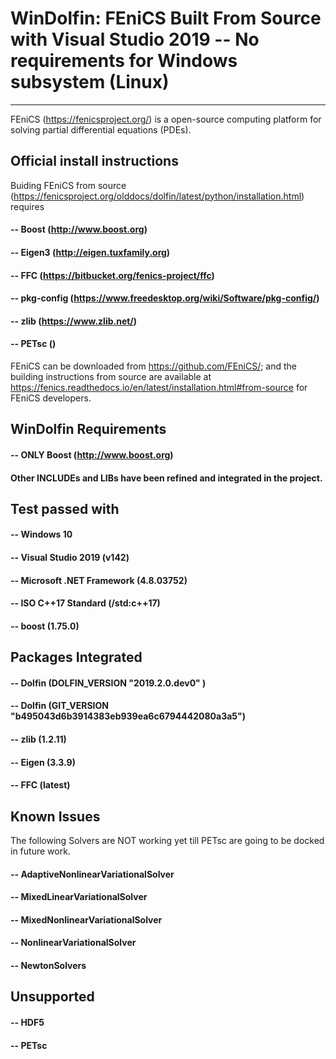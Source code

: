 
# WinDolfin: FEniCS Built From Source with Visual Studio 2019 -- No requirements for Windows subsystem (Linux)

---

FEniCS (https://fenicsproject.org/) is a open-source computing platform for solving partial
differential equations (PDEs). 

## Official install instructions

Buiding FEniCS from source (https://fenicsproject.org/olddocs/dolfin/latest/python/installation.html) 
requires 
#### -- Boost (http://www.boost.org)
#### -- Eigen3 (http://eigen.tuxfamily.org)
#### -- FFC (https://bitbucket.org/fenics-project/ffc)
#### -- pkg-config (https://www.freedesktop.org/wiki/Software/pkg-config/)
#### -- zlib (https://www.zlib.net/)
#### -- PETsc ()

FEniCS can be downloaded from <https://github.com/FEniCS/>;
and the building instructions from source are available at
<https://fenics.readthedocs.io/en/latest/installation.html#from-source> for FEniCS developers.


## WinDolfin Requirements
#### -- ONLY Boost (http://www.boost.org)

####  Other INCLUDEs and LIBs have been refined and integrated in the project.

## Test passed with
#### -- Windows 10
#### -- Visual Studio 2019 (v142)
#### -- Microsoft .NET Framework (4.8.03752)
#### -- ISO C++17 Standard (/std:c++17)
#### -- boost (1.75.0)

## Packages Integrated
#### -- Dolfin (DOLFIN_VERSION  "2019.2.0.dev0" )
#### -- Dolfin (GIT_VERSION "b495043d6b3914383eb939ea6c6794442080a3a5")
#### -- zlib (1.2.11)
#### -- Eigen (3.3.9)
#### -- FFC (latest)

## Known Issues
The following Solvers are NOT working yet till PETsc are going to be docked in future work.
#### -- AdaptiveNonlinearVariationalSolver
####  -- MixedLinearVariationalSolver
#### -- MixedNonlinearVariationalSolver
#### -- NonlinearVariationalSolver
#### -- NewtonSolvers

## Unsupported
#### -- HDF5
#### -- PETsc

